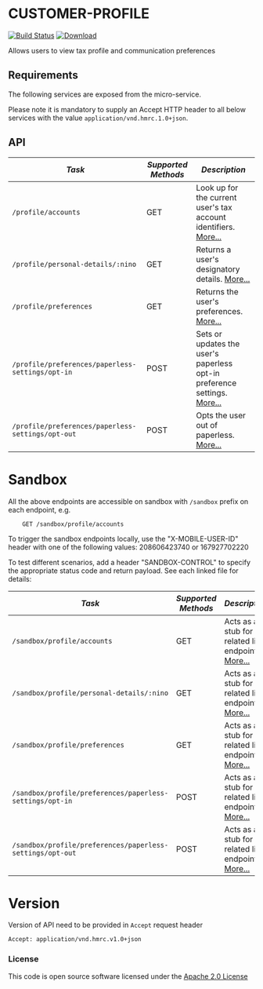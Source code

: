 # CUSTOMER-PROFILE

[![Build Status](https://travis-ci.org/hmrc/customer-profile.svg?branch=master)](https://travis-ci.org/hmrc/customer-profile) [ ![Download](https://api.bintray.com/packages/hmrc/releases/customer-profile/images/download.svg) ](https://bintray.com/hmrc/releases/customer-profile/_latestVersion)

Allows users to view tax profile and communication preferences
 

Requirements
------------

The following services are exposed from the micro-service.

Please note it is mandatory to supply an Accept HTTP header to all below services with the value ```application/vnd.hmrc.1.0+json```.


API
---

| *Task* | *Supported Methods* | *Description* |
|--------|----|----|
| ```/profile/accounts``` | GET | Look up for the current user's tax account identifiers. [More...](docs/accounts.md)  |
| ```/profile/personal-details/:nino``` | GET | Returns a user's designatory details. [More...](docs/personalDetails.md)  |
| ```/profile/preferences``` | GET | Returns the user's preferences. [More...](docs/preferences.md)|
| ```/profile/preferences/paperless-settings/opt-in``` | POST | Sets or updates the user's paperless opt-in preference settings. [More...](docs/paperlessSettingsOptIn.md)|
| ```/profile/preferences/paperless-settings/opt-out``` | POST | Opts the user out of paperless. [More...](docs/paperlessSettingsOptOut.md)|

# Sandbox
All the above endpoints are accessible on sandbox with `/sandbox` prefix on each endpoint, e.g.
```
    GET /sandbox/profile/accounts
```

To trigger the sandbox endpoints locally, use the "X-MOBILE-USER-ID" header with one of the following values:
208606423740 or 167927702220

To test different scenarios, add a header "SANDBOX-CONTROL" to specify the appropriate status code and return payload. 
See each linked file for details:

| *Task* | *Supported Methods* | *Description* |
|--------|----|----|
| ```/sandbox/profile/accounts``` | GET | Acts as a stub for the related live endpoint. [More...](docs/sandbox/accounts.md)  |
| ```/sandbox/profile/personal-details/:nino``` | GET | Acts as a stub for the related live endpoint. [More...](docs/sandbox/personalDetails.md)  |
| ```/sandbox/profile/preferences``` | GET | Acts as a stub for the related live endpoint. [More...](docs/sandbox/preferences.md)|
| ```/sandbox/profile/preferences/paperless-settings/opt-in``` | POST | Acts as a stub for the related live endpoint. [More...](docs/sandbox/paperlessSettingsOptIn.md)|
| ```/sandbox/profile/preferences/paperless-settings/opt-out``` | POST | Acts as a stub for the related live endpoint. [More...](docs/sandbox/paperlessSettingsOptOut.md)|



# Version
Version of API need to be provided in `Accept` request header
```
Accept: application/vnd.hmrc.v1.0+json
```


### License

This code is open source software licensed under the [Apache 2.0 License]("http://www.apache.org/licenses/LICENSE-2.0.html")
